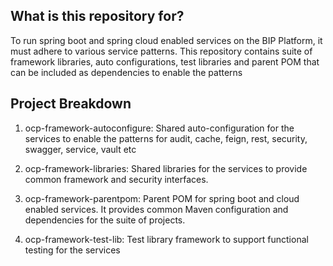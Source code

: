 ## What is this repository for? ##

To run spring boot and spring cloud enabled services on the BIP Platform, it must adhere to various service patterns. This repository contains suite of framework libraries, auto configurations, test libraries and parent POM that can be included as dependencies to enable the patterns

## Project Breakdown ##

1. ocp-framework-autoconfigure: Shared auto-configuration for the services to enable the patterns for audit, cache, feign, rest, security, swagger, service, vault etc

1. ocp-framework-libraries: Shared libraries for the services to provide common framework and security interfaces. 

1. ocp-framework-parentpom: Parent POM for spring boot and cloud enabled services. It provides common Maven configuration and dependencies for the suite of projects.

1. ocp-framework-test-lib: Test library framework to support functional testing for the services
	
